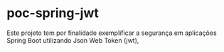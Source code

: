 # poc-spring-jwt
Este projeto tem por finalidade exemplificar a segurança em aplicações Spring Boot utilizando Json Web Token (jwt),
